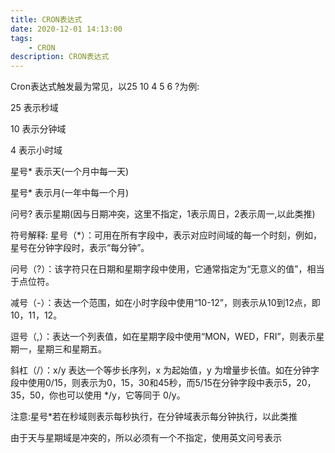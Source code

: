 ```yaml
---
title: CRON表达式
date: 2020-12-01 14:13:00
tags:
    - CRON
description: CRON表达式
---
```

Cron表达式触发最为常见，以25 10 4 5 6 ?为例:

25 表示秒域

10 表示分钟域

4 表示小时域

星号* 表示天(一个月中每一天)

星号* 表示月(一年中每一个月)

问号? 表示星期(因与日期冲突，这里不指定，1表示周日，2表示周一,以此类推)

符号解释:
星号（*）：可用在所有字段中，表示对应时间域的每一个时刻，例如，星号在分钟字段时，表示“每分钟”。

问号（?）：该字符只在日期和星期字段中使用，它通常指定为“无意义的值”，相当于点位符。

减号（-）：表达一个范围，如在小时字段中使用“10-12”，则表示从10到12点，即10，11，12。

逗号（,）：表达一个列表值，如在星期字段中使用“MON，WED，FRI”，则表示星期一，星期三和星期五。

斜杠（/）：x/y 表达一个等步长序列，x 为起始值，y 为增量步长值。如在分钟字段中使用0/15，则表示为0，15，30和45秒，而5/15在分钟字段中表示5，20，35，50，你也可以使用 */y，它等同于 0/y。

注意:星号*若在秒域则表示每秒执行，在分钟域表示每分钟执行，以此类推

由于天与星期域是冲突的，所以必须有一个不指定，使用英文问号表示